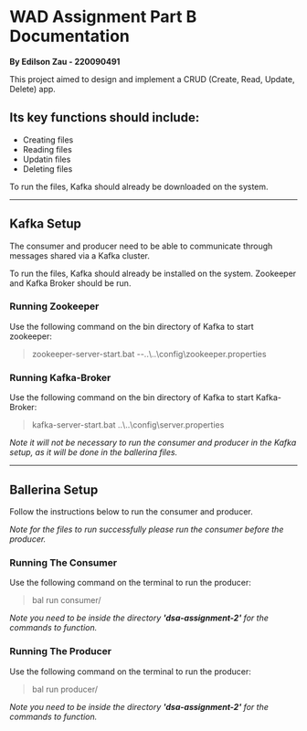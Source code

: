 # WAD Assignment Part B Documentation

**By Edilson Zau - 220090491** 


This project aimed to design and implement a CRUD (Create, Read, Update, Delete) app. 


## Its key functions should include: 

* Creating files
* Reading files
* Updatin files
* Deleting files


To run the files, Kafka should already be downloaded on the system. 

---

## Kafka Setup 

The consumer and producer need to be able to communicate through messages shared via a Kafka cluster. 

To run the files, Kafka should already be installed on the system. Zookeeper and Kafka Broker should be run. 

### Running Zookeeper 

Use the following command on the bin directory of Kafka to start zookeeper:
>zookeeper-server-start.bat --..\\..\config\zookeeper.properties


### Running Kafka-Broker

Use the following command on the bin directory of Kafka to start Kafka-Broker:

>kafka-server-start.bat ..\\..\config\server.properties

<!-- Once Zookeeper and Kafka-broker are running, the files can now be executed. -->


*Note it will not be necessary to run the consumer and producer in the Kafka setup, as it will be done in the ballerina files.*

---

## Ballerina Setup

Follow the instructions below to run the consumer and producer. 

*Note for the files to run successfully please run the consumer before the producer.*

### Running The Consumer 

Use the following command on the terminal to run the producer: 

>bal run consumer/

*Note you need to be inside the directory **'dsa-assignment-2'** for the commands to function.*

### Running The Producer 

Use the following command on the terminal to run the producer: 

>bal run producer/

*Note you need to be inside the directory **'dsa-assignment-2'** for the commands to function.*



